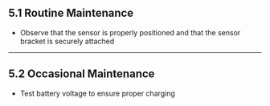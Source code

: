 ## 5.1 Routine Maintenance

* Observe that the sensor is properly positioned and that the sensor bracket is securely attached
  
---

## 5.2 Occasional Maintenance

* Test battery voltage to ensure proper charging
